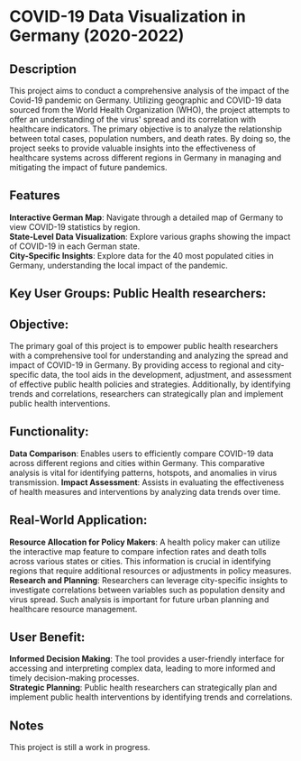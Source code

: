 # COVID-19 Data Visualization in Germany (2020-2022)

## Description
This project aims to conduct a comprehensive analysis of the impact of the Covid-19 pandemic on Germany. Utilizing geographic and COVID-19 data sourced from the World Health Organization (WHO), the project attempts to offer an understanding of the virus' spread and its correlation with healthcare indicators. The primary objective is to analyze the relationship between total cases, population numbers, and death rates. By doing so, the project seeks to provide valuable insights into the effectiveness of healthcare systems across different regions in Germany in managing and mitigating the impact of future pandemics.

## Features
**Interactive German Map**: Navigate through a detailed map of Germany to view COVID-19 statistics by region.  
**State-Level Data Visualization**: Explore various graphs showing the impact of COVID-19 in each German state.  
**City-Specific Insights**: Explore data for the 40 most populated cities in Germany, understanding the local impact of the pandemic.  

## Key User Groups: Public Health researchers:

## Objective:
The primary goal of this project is to empower public health researchers with a comprehensive tool for understanding and analyzing the spread and impact of COVID-19 in Germany. By providing access to regional and city-specific data, the tool aids in the development, adjustment, and assessment of effective public health policies and strategies. Additionally, by identifying trends and correlations, researchers can strategically plan and implement public health interventions.

## Functionality:
**Data Comparison**: Enables users to efficiently compare COVID-19 data across different regions and cities within Germany. This comparative analysis is vital for identifying patterns, hotspots, and anomalies in virus transmission.
**Impact Assessment**: Assists in evaluating the effectiveness of health measures and interventions by analyzing data trends over time.

## Real-World Application:
**Resource Allocation for Policy Makers**: A health policy maker can utilize the interactive map feature to compare infection rates and death tolls across various states or cities. This information is crucial in identifying regions that require additional resources or adjustments in policy measures.  
**Research and Planning**: Researchers can leverage city-specific insights to investigate correlations between variables such as population density and virus spread. Such analysis is important for future urban planning and healthcare resource management.  

## User Benefit:
**Informed Decision Making**: The tool provides a user-friendly interface for accessing and interpreting complex data, leading to more informed and timely decision-making processes.  
**Strategic Planning**: Public health researchers can strategically plan and implement public health interventions by identifying trends and correlations.  


## Notes
This project is still a work in progress. 
